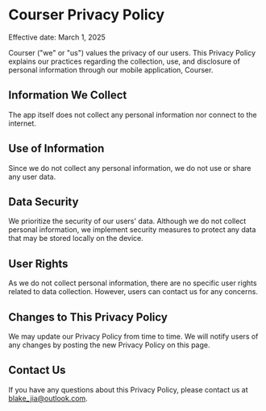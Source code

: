 # Courser Privacy Policy
Effective date: March 1, 2025

Courser ("we" or "us") values the privacy of our users. This Privacy Policy explains our practices regarding the collection, use, and disclosure of personal information through our mobile application, Courser.

## Information We Collect
The app itself does not collect any personal information nor connect to the internet.

## Use of Information
Since we do not collect any personal information, we do not use or share any user data.

## Data Security
We prioritize the security of our users' data. Although we do not collect personal information, we implement security measures to protect any data that may be stored locally on the device.

## User Rights
As we do not collect personal information, there are no specific user rights related to data collection. However, users can contact us for any concerns.

## Changes to This Privacy Policy
We may update our Privacy Policy from time to time. We will notify users of any changes by posting the new Privacy Policy on this page.

## Contact Us
If you have any questions about this Privacy Policy, please contact us at blake_jia@outlook.com.